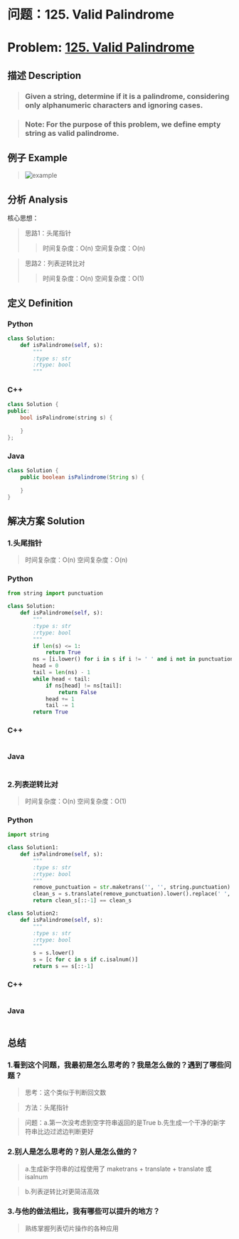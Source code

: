 
# 问题：125. Valid Palindrome
# Problem: [125. Valid Palindrome](https://leetcode.com/problems/valid-palindrome/description/)

## 描述 Description
> ### Given a string, determine if it is a palindrome, considering only alphanumeric characters and ignoring cases.

> ### Note: For the purpose of this problem, we define empty string as valid palindrome.

## 例子 Example

> ![example](https://github.com/Decalogue/AlgorithmMap/blob/master/img/leetcode/125.png "example")

## 分析 Analysis

核心思想：
> 思路1：头尾指针
>> 时间复杂度：O(n)
>> 空间复杂度：O(n)

> 思路2：列表逆转比对
>> 时间复杂度：O(n)
>> 空间复杂度：O(1)

## 定义 Definition

### Python


```python
class Solution:
    def isPalindrome(self, s):
        """
        :type s: str
        :rtype: bool
        """
```

### C++

```c++
class Solution {
public:
    bool isPalindrome(string s) {
        
    }
};
```

### Java

```java
class Solution {
    public boolean isPalindrome(String s) {
        
    }
}
```

## 解决方案 Solution

### 1.头尾指针

> 时间复杂度：O(n)
> 空间复杂度：O(n)

### Python


```python
from string import punctuation

class Solution:
    def isPalindrome(self, s):
        """
        :type s: str
        :rtype: bool
        """
        if len(s) <= 1:
            return True
        ns = [i.lower() for i in s if i != ' ' and i not in punctuation]
        head = 0
        tail = len(ns) - 1
        while head < tail:
            if ns[head] != ns[tail]:
                return False
            head += 1
            tail -= 1
        return True
```

### C++

```c++

```

### Java

```java

```

### 2.列表逆转比对

> 时间复杂度：O(n)
> 空间复杂度：O(1)

### Python


```python
import string

class Solution1:
    def isPalindrome(self, s):
        """
        :type s: str
        :rtype: bool
        """
        remove_punctuation = str.maketrans('', '', string.punctuation)
        clean_s = s.translate(remove_punctuation).lower().replace(' ', '')
        return clean_s[::-1] == clean_s

class Solution2:
    def isPalindrome(self, s):
        """
        :type s: str
        :rtype: bool
        """
        s = s.lower()
        s = [c for c in s if c.isalnum()]
        return s == s[::-1]
```

### C++

```c++

```

### Java

```Java

```

## 总结

### 1.看到这个问题，我最初是怎么思考的？我是怎么做的？遇到了哪些问题？
> 思考：这个类似于判断回文数

> 方法：头尾指针

> 问题：a.第一次没考虑到空字符串返回的是True b.先生成一个干净的新字符串比边过滤边判断更好

### 2.别人是怎么思考的？别人是怎么做的？
> a.生成新字符串的过程使用了 maketrans + translate + translate 或 isalnum

> b.列表逆转比对更简洁高效

### 3.与他的做法相比，我有哪些可以提升的地方？
> 熟练掌握列表切片操作的各种应用


```python

```
